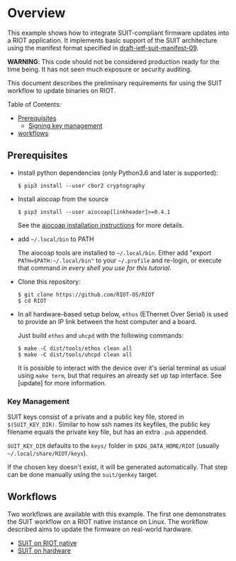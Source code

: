 # Overview

This example shows how to integrate SUIT-compliant firmware updates into a
RIOT application. It implements basic support of the SUIT architecture using
the manifest format specified in
[draft-ietf-suit-manifest-09](https://tools.ietf.org/id/draft-ietf-suit-manifest-09.txt).

**WARNING**: This code should not be considered production ready for the time being.
             It has not seen much exposure or security auditing.

This document describes the preliminary requirements for using the SUIT workflow
to update binaries on RIOT.

Table of Contents:

- [Prerequisites][prerequisites]
  - [Signing key management][key-management]
- [workflows][workflows]

## Prerequisites
[prerequisites]: #Prerequisites

- Install python dependencies (only Python3.6 and later is supported):

      $ pip3 install --user cbor2 cryptography

- Install aiocoap from the source

      $ pip3 install --user aiocoap[linkheader]>=0.4.1

  See the [aiocoap installation instructions](https://aiocoap.readthedocs.io/en/latest/installation.html)
  for more details.

- add `~/.local/bin` to PATH

  The aiocoap tools are installed to `~/.local/bin`. Either add
  "export `PATH=$PATH:~/.local/bin"` to your `~/.profile` and re-login, or execute
  that command *in every shell you use for this tutorial*.

- Clone this repository:

      $ git clone https://github.com/RIOT-OS/RIOT
      $ cd RIOT

- In all hardware-based setup below, `ethos` (EThernet Over Serial) is used to
  provide an IP link between the host computer and a board.

  Just build `ethos` and `uhcpd` with the following commands:

      $ make -C dist/tools/ethos clean all
      $ make -C dist/tools/uhcpd clean all

  It is possible to interact with the device over it's serial terminal as usual
  using `make term`, but that requires an already set up tap interface.
  See [update] for more information.


### Key Management
[key-management]: #Key-management

SUIT keys consist of a private and a public key file, stored in `$(SUIT_KEY_DIR)`.
Similar to how ssh names its keyfiles, the public key filename equals the
private key file, but has an extra `.pub` appended.

`SUIT_KEY_DIR` defaults to the `keys/` folder in `$XDG_DATA_HOME/RIOT`
(usually `~/.local/share/RIOT/keys`).

If the chosen key doesn't exist, it will be generated automatically.
That step can be done manually using the `suit/genkey` target.

## Workflows
[workflows]: #workflows

Two workflows are available with this example. The first one demonstrates the
SUIT workflow on a RIOT native instance on Linux.
The workflow described aims to update the firmware on real-world hardware.

- [SUIT on RIOT native](README.native.md)
- [SUIT on hardware](README.hardware.md)
